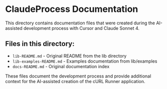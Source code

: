 # ClaudeProcess Documentation

This directory contains documentation files that were created during the AI-assisted development process with Cursor and Claude Sonnet 4.

## Files in this directory:

- `lib-README.md` - Original README from the lib directory
- `lib-examples-README.md` - Examples documentation from lib/examples
- `docs-README.md` - Original documentation index

These files document the development process and provide additional context for the AI-assisted creation of the cURL Runner application.
